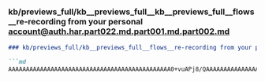 ### kb/previews_full/kb__previews_full__kb__previews_full__flows__re-recording from your personal account@auth.har.part022.md.part001.md.part002.md

```md
### kb/previews_full/kb__previews_full__flows__re-recording from your personal account@auth.har.part022.md.part001.md (part 002)

```md
AAAAAAAAAAAAAAAAAAAAAAAAAAAAAAAAAAAAAAAAAAAAAA0+vuAPj8/QAAAAAAAAAAAAAAAAAAAAAAAAAAAAAAAAAAAAAAAAAAAAAAAAAA
```

```

```
